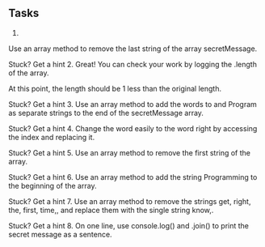 ## Tasks

1.
Use an array method to remove the last string of the array secretMessage.


Stuck? Get a hint
2.
Great! You can check your work by logging the .length of the array.

At this point, the length should be 1 less than the original length.


Stuck? Get a hint
3.
Use an array method to add the words to and Program as separate strings to the end of the secretMessage array.


Stuck? Get a hint
4.
Change the word easily to the word right by accessing the index and replacing it.


Stuck? Get a hint
5.
Use an array method to remove the first string of the array.


Stuck? Get a hint
6.
Use an array method to add the string Programming to the beginning of the array.


Stuck? Get a hint
7.
Use an array method to remove the strings get, right, the, first, time,, and replace them with the single string know,.


Stuck? Get a hint
8.
On one line, use console.log() and .join() to print the secret message as a sentence.
